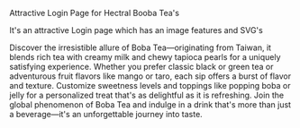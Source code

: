 Attractive Login Page for Hectral Booba Tea's


It's an attractive Login page which has an image features and SVG's

Discover the irresistible allure of Boba Tea—originating from Taiwan, it blends rich tea with creamy milk and chewy tapioca pearls for a uniquely satisfying experience. Whether you prefer classic black or green tea or adventurous fruit flavors like mango or taro, each sip offers a burst of flavor and texture. Customize sweetness levels and toppings like popping boba or jelly for a personalized treat that's as delightful as it is refreshing. Join the global phenomenon of Boba Tea and indulge in a drink that's more than just a beverage—it's an unforgettable journey into taste.
